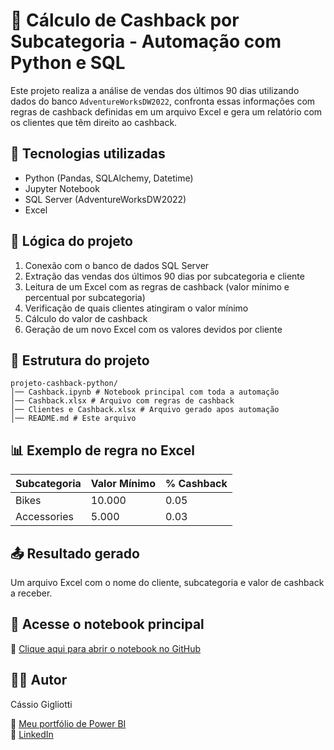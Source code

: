 # 🧾 Cálculo de Cashback por Subcategoria - Automação com Python e SQL

Este projeto realiza a análise de vendas dos últimos 90 dias utilizando dados do banco `AdventureWorksDW2022`, confronta essas informações com regras de cashback definidas em um arquivo Excel e gera um relatório com os clientes que têm direito ao cashback.

## 🔧 Tecnologias utilizadas

- Python (Pandas, SQLAlchemy, Datetime)
- Jupyter Notebook
- SQL Server (AdventureWorksDW2022)
- Excel

## 🧠 Lógica do projeto

1. Conexão com o banco de dados SQL Server
2. Extração das vendas dos últimos 90 dias por subcategoria e cliente
3. Leitura de um Excel com as regras de cashback (valor mínimo e percentual por subcategoria)
4. Verificação de quais clientes atingiram o valor mínimo
5. Cálculo do valor de cashback
6. Geração de um novo Excel com os valores devidos por cliente

## 📁 Estrutura do projeto

```plaintext
projeto-cashback-python/
│── Cashback.ipynb # Notebook principal com toda a automação
│── Cashback.xlsx # Arquivo com regras de cashback
│── Clientes e Cashback.xlsx # Arquivo gerado apos automação
│── README.md # Este arquivo
```

## 📊 Exemplo de regra no Excel  

| Subcategoria | Valor Mínimo | % Cashback |  
|-------------|--------------|------------|  
| Bikes       | 10.000       | 0.05       |  
| Accessories | 5.000        | 0.03       |  

## 📤 Resultado gerado  

Um arquivo Excel com o nome do cliente, subcategoria e valor de cashback a receber.  

## 📘 Acesse o notebook principal  

🔗 [Clique aqui para abrir o notebook no GitHub](Cashback.ipynb)  

## 🙋‍♂️ Autor  

Cássio Gigliotti  

🔗 [Meu portfólio de Power BI](https://app.xperiun.com/in/cassio-gigliotti)  
🔗 [LinkedIn](https://www.linkedin.com/in/cassio-gigliotti/)  
